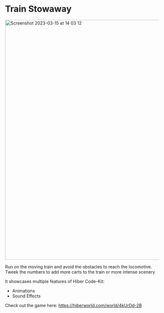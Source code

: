 # Train Stowaway
<img width="789" alt="Screenshot 2023-03-15 at 14 03 12" src="https://user-images.githubusercontent.com/42942103/225316837-8ad13592-570f-4bf5-891d-5656e7e19aa7.png">

Run on the moving train and avoid the obstacles to reach the locomotive. Tweek the numbers to add more carts to the train or more intense scenery

It showcases multiple features of Hiber Code-Kit:

- Animations
- Sound Effects

Check out the game here: https://hiberworld.com/world/4kUrDd-2B
